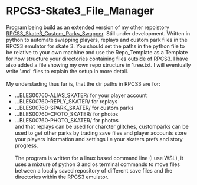 # RPCS3-Skate3_File_Manager

Program being build as an extended version of my other repoistory [RPCS3_Skate3_Custom_Parks_Swapper](https://github.com/Shellywell123/RPCS3_Skate3_Custom_Parks_Swapper). Still under development. Written in python to automate swapping players, replays and custom park files in the RPCS3 emulator for skate 3. You should set the paths in the python file to be relative to your own machine and use the Repo_Template as a Template for how structure your directories containing files outside of RPCS3. I have also added a file showing my own repo structure in 'tree.txt. I will eventually write '.md' files to explain the setup in more detail.\
\
My understading thus far is, that the dir paths in RPCS3 are for:

 - ...BLES00760-ALIAS_SKATER/ for your player account
 - ...BLES00760-REPLY_SKATER/ for replays
 - ...BLES00760-SPARK_SKATER/ for custom parks
 - ...BLES00760-CFOTO_SKATER/ for photos
 - ...BLES00760-PHOTO_SKATER/ for photos
\
and that replays can be used for charcter glitches, customparks can be used to get other parks by trading save files and player accounts store your players information and settings i.e your skaters prefs and story progress.\
\
The program is written for a linux based command line (I use WSL), it uses a mixture of python 3 and os terminal commands to move files between a locally saved repository of different save files and the directories within the RPCS3 emulator.